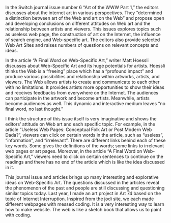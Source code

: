
In the Switch journal issue number 6 “Art of the WWW Part 1,” the editors discusses about the internet art in various perspectives. They “determined a distinction between art of the Web and art on the Web” and propose open and developing conclusions on different attitudes on Web art and the relationship between artists and viewers. This issues explores topics such as useless web page, the construction of art on the Internet, the influence of search engine, and Web-specific art. The editors also provide selected Web Art Sites and raises numbers of questions on relevant concepts and ideas. 

In the article “A Final Word on Web-Specific Art,” writer Matt Hoessli discusses about Web-Specific Art and its huge potentials for artists. Hoessli thinks the Web is a “freeing” place which has a “profound impact” and produce various possibilities and relationship within artworks, artists, and viewers. The Web allows artists to create and communicate to each other with no limitations. It provides artists more opportunities to show their ideas and receives feedbacks from everywhere on the Internet. The audiences can participate in the artwork and become artists. Meanwhile, artists become audiences as well. This dynamic and interactive medium leaves “no final word, no last thought.”

I think the structure of this issue itself is very imaginative and shows the editors’ attitude on Web art and each specific topic. For example, in the article “Useless Web Pages: Conceptual Folk Art or Post Modern Web Dada?”, viewers can click on certain words in the article, such as “useless”, “information”, and “irrelevant”. There are different links behind each of these key words. Some gives the definitions of the words; some links to irrelevant web pages or art pages. Moreover, in the article “A Final Word on Web-Specific Art,” viewers need to click on certain sentences to continue on the readings and there has no end of the article which is like the idea discussed in it. 

This journal issue and articles brings up many interesting and explorative ideas on Web-Specific Art. The questions discussed in the articles reveal the phenomenon of the past and people are still discussing and questioning similar topics today. Last year, I made an art project in Art 74 based on the topic of Internet Interruption. Inspired from the jodi site, we each made different webpages with messed coding. It is a very interesting way to learn how to make website. The web is like a sketch book that allows us to paint with coding. 
